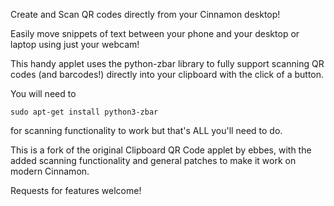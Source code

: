 Create and Scan QR codes directly from your Cinnamon desktop!

Easily move snippets of text between your phone and your desktop or laptop using just your webcam!

This handy applet uses the python-zbar library to fully support scanning QR codes (and barcodes!) directly into your clipboard with the click of a button.

You will need to
```
sudo apt-get install python3-zbar
```
for scanning functionality to work but that's ALL you'll need to do.

This is a fork of the original Clipboard QR Code applet by ebbes, with the added scanning functionality and general patches to make it work on modern Cinnamon.

Requests for features welcome!

